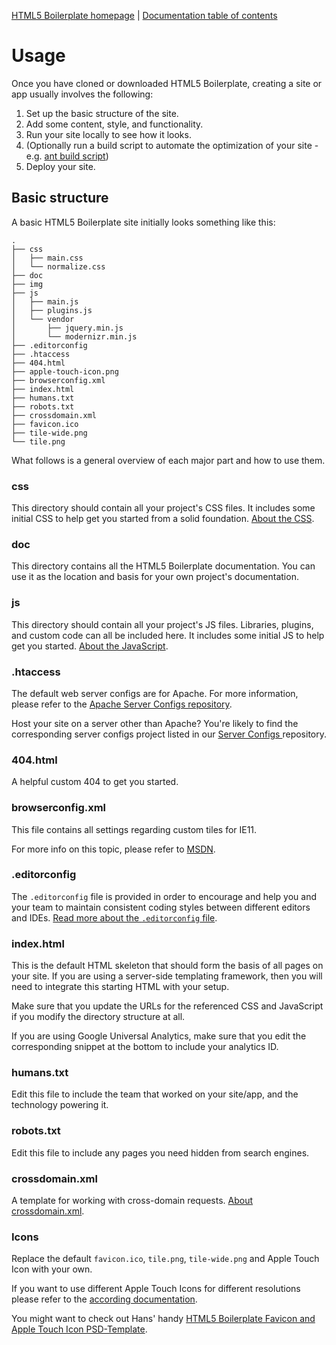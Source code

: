 [HTML5 Boilerplate homepage](https://html5boilerplate.com) | [Documentation
table of contents](TOC.md)

# Usage

Once you have cloned or downloaded HTML5 Boilerplate, creating a site or app
usually involves the following:

1. Set up the basic structure of the site.
2. Add some content, style, and functionality.
3. Run your site locally to see how it looks.
4. (Optionally run a build script to automate the optimization of your site -
   e.g. [ant build script](https://github.com/h5bp/ant-build-script))
5. Deploy your site.


## Basic structure

A basic HTML5 Boilerplate site initially looks something like this:

```
.
├── css
│   ├── main.css
│   └── normalize.css
├── doc
├── img
├── js
│   ├── main.js
│   ├── plugins.js
│   └── vendor
│       ├── jquery.min.js
│       └── modernizr.min.js
├── .editorconfig
├── .htaccess
├── 404.html
├── apple-touch-icon.png
├── browserconfig.xml
├── index.html
├── humans.txt
├── robots.txt
├── crossdomain.xml
├── favicon.ico
├── tile-wide.png
└── tile.png
```

What follows is a general overview of each major part and how to use them.

### css

This directory should contain all your project's CSS files. It includes some
initial CSS to help get you started from a solid foundation. [About the
CSS](css.md).

### doc

This directory contains all the HTML5 Boilerplate documentation. You can use it
as the location and basis for your own project's documentation.

### js

This directory should contain all your project's JS files. Libraries, plugins,
and custom code can all be included here. It includes some initial JS to help
get you started. [About the JavaScript](js.md).

### .htaccess

The default web server configs are for Apache. For more information, please
refer to the [Apache Server Configs
repository](https://github.com/h5bp/server-configs-apache).

Host your site on a server other than Apache? You're likely to find the
corresponding server configs project listed in our [Server Configs
](https://github.com/h5bp/server-configs/blob/master/README.md) repository.

### 404.html

A helpful custom 404 to get you started.

### browserconfig.xml

This file contains all settings regarding custom tiles for IE11.

For more info on this topic, please refer to
[MSDN](https://msdn.microsoft.com/en-us/library/ie/dn455106.aspx).

### .editorconfig

The `.editorconfig` file is provided in order to encourage and help you and
your team to maintain consistent coding styles between different
editors and IDEs. [Read more about the `.editorconfig` file](misc.md#editorconfig).

### index.html

This is the default HTML skeleton that should form the basis of all pages on
your site. If you are using a server-side templating framework, then you will
need to integrate this starting HTML with your setup.

Make sure that you update the URLs for the referenced CSS and JavaScript if you
modify the directory structure at all.

If you are using Google Universal Analytics, make sure that you edit the
corresponding snippet at the bottom to include your analytics ID.

### humans.txt

Edit this file to include the team that worked on your site/app, and the
technology powering it.

### robots.txt

Edit this file to include any pages you need hidden from search engines.

### crossdomain.xml

A template for working with cross-domain requests. [About
crossdomain.xml](misc.md#crossdomainxml).

### Icons

Replace the default `favicon.ico`, `tile.png`, `tile-wide.png` and Apple
Touch Icon with your own.

If you want to use different Apple Touch Icons for different resolutions please
refer to the [according documentation](extend.md#apple-touch-icons).

You might want to check out Hans' handy [HTML5 Boilerplate Favicon and Apple
Touch Icon
PSD-Template](https://drublic.de/blog/html5-boilerplate-favicons-psd-template/).